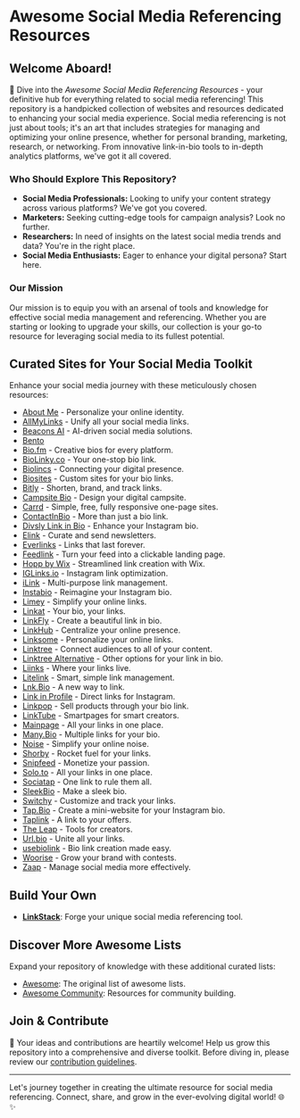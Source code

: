 # Awesome Social Media Referencing Resources

## Welcome Aboard!

🚀 Dive into the *Awesome Social Media Referencing Resources* - your definitive hub for everything related to social media referencing! This repository is a handpicked collection of websites and resources dedicated to enhancing your social media experience. Social media referencing is not just about tools; it's an art that includes strategies for managing and optimizing your online presence, whether for personal branding, marketing, research, or networking. From innovative link-in-bio tools to in-depth analytics platforms, we've got it all covered.

### Who Should Explore This Repository?
- **Social Media Professionals:** Looking to unify your content strategy across various platforms? We've got you covered.
- **Marketers:** Seeking cutting-edge tools for campaign analysis? Look no further.
- **Researchers:** In need of insights on the latest social media trends and data? You're in the right place.
- **Social Media Enthusiasts:** Eager to enhance your digital persona? Start here.

### Our Mission
Our mission is to equip you with an arsenal of tools and knowledge for effective social media management and referencing. Whether you are starting or looking to upgrade your skills, our collection is your go-to resource for leveraging social media to its fullest potential.

## Curated Sites for Your Social Media Toolkit

Enhance your social media journey with these meticulously chosen resources:

- [About Me](https://about.me) - Personalize your online identity.
- [AllMyLinks](https://allmylinks.com/) - Unify all your social media links.
- [Beacons AI](https://beacons.ai/fitehal) - AI-driven social media solutions.
- [Bento](https://bento.me/)
- [Bio.fm](https://bio.fm/) - Creative bios for every platform.
- [BioLinky.co](https://biolinky.co/) - Your one-stop bio link.
- [Biolincs](https://biolinc.me/) - Connecting your digital presence.
- [Biosites](https://biosites.com/) - Custom sites for your bio links.
- [Bitly](https://bitly.com/pages/products/link-in-bio) - Shorten, brand, and track links.
- [Campsite Bio](https://app.campsite.bio/create-account) - Design your digital campsite.
- [Carrd](https://carrd.co/build#profile) - Simple, free, fully responsive one-page sites.
- [ContactInBio](https://www.contactinbio.com/) - More than just a bio link.
- [Divsly Link in Bio](https://divsly.com/features/link-in-bio) - Enhance your Instagram bio.
- [Elink](https://elink.io/) - Curate and send newsletters.
- [Everlinks](https://everlink.tools/) - Links that last forever.
- [Feedlink](https://feed.link/) - Turn your feed into a clickable landing page.
- [Hopp by Wix](https://www.wix.com/hopp/join/link-in-bio) - Streamlined link creation with Wix.
- [IGLinks.io](https://www.iglinks.io/) - Instagram link optimization.
- [iLink](https://il.ink/) - Multi-purpose link management.
- [Instabio](https://instabio.cc/en) - Reimagine your Instagram bio.
- [Limey](https://limey.io/) - Simplify your online links.
- [Linkat](https://linkat.bio/) - Your bio, your links.
- [LinkFly](https://linkfly.to) - Create a beautiful link in bio.
- [LinkHub](https://linkhub.online/) - Centralize your online presence.
- [Linksome](https://linksome.me/s/) - Personalize your online links.
- [Linktree](https://linktr.ee/) - Connect audiences to all of your content.
- [Linktree Alternative](https://linktreealternative.com/) - Other options for your link in bio.
- [Liinks](https://www.liinks.co/) - Where your links live.
- [Litelink](https://litelink.at/) - Smart, simple link management.
- [Lnk.Bio](https://lnk.bio/signup) - A new way to link.
- [Link in Profile](https://linkinprofile.com/) - Direct links for Instagram.
- [Linkpop](https://linkpop.com/en) - Sell products through your bio link.
- [LinkTube](https://linktube.com/) - Smartpages for smart creators.
- [Mainpage](https://mainpage.me/) - All your links in one place.
- [Many.Bio](https://many.bio/) - Multiple links for your bio.
- [Noise](https://noise.site/) - Simplify your online noise.
- [Shorby](https://dash.shor.by/smartpage) - Rocket fuel for your links.
- [Snipfeed](https://snipfeed.co/templates/) - Monetize your passion.
- [Solo.to](https://solo.to/) - All your links in one place.
- [Sociatap](https://sociatap.com/) - One link to rule them all.
- [SleekBio](https://sleekbio.com/) - Make a sleek bio.
- [Switchy](https://www.switchy.io/) - Customize and track your links.
- [Tap.Bio](https://tap.bio/) - Create a mini-website for your Instagram bio.
- [Taplink](https://taplink.at) - A link to your offers.
- [The Leap](https://www.theleap.co/) - Tools for creators.
- [Url.bio](https://url.bio/) - Unite all your links.
- [usebiolink](https://usebiolink.com/) - Bio link creation made easy.
- [Woorise](https://woorise.com/templates/simple-bio-link) - Grow your brand with contests.
- [Zaap](https://www.zaap.ai/) - Manage social media more effectively.


## Build Your Own
- **[LinkStack](https://github.com/LinkStackOrg/LinkStack)**: Forge your unique social media referencing tool.

## Discover More Awesome Lists

Expand your repository of knowledge with these additional curated lists:
- [Awesome](https://github.com/sindresorhus/awesome): The original list of awesome lists.
- [Awesome Community](https://github.com/peterkokot/awesome-community): Resources for community building.

## Join & Contribute

🌟 Your ideas and contributions are heartily welcome! Help us grow this repository into a comprehensive and diverse toolkit. Before diving in, please review our [contribution guidelines](https://github.com/deshabhishek007/awesome-social-media-referencing-resources/blob/main/CONTRIBUTING.md).

---

Let's journey together in creating the ultimate resource for social media referencing. Connect, share, and grow in the ever-evolving digital world! 🌐✨
